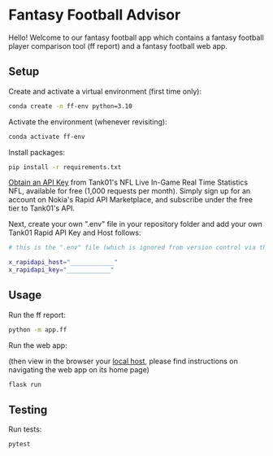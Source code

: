 # Fantasy Football Advisor

Hello! Welcome to our fantasy football app which contains a fantasy football player comparison tool (ff report) and a fantasy football web app.

## Setup

Create and activate a virtual environment (first time only):

```sh
conda create -n ff-env python=3.10
```

Activate the environment (whenever revisiting):

```sh
conda activate ff-env
```

Install packages:
```sh
pip install -r requirements.txt
```

[Obtain an API Key](https://rapidapi.com/tank01/api/tank01-nfl-live-in-game-real-time-statistics-nfl) from Tank01's NFL Live In-Game Real Time Statistics NFL, available for free (1,000 requests per month). Simply sign up for an account on Nokia's Rapid API Marketplace, and subscribe under the free tier to Tank01's API. 

Next, create your own ".env" file in your repository folder and add your own Tank01 Rapid API Key and Host follows:

```sh
# this is the ".env" file (which is ignored from version control via the .gitignore file)

x_rapidapi_host="____________"
x_rapidapi_key="____________"
```

## Usage 

Run the ff report:

```sh
python -m app.ff
```

Run the web app:

(then view in the browser your [local host](http://127.0.0.1:5000/), please find instructions on navigating the web app on its home page)

```sh
flask run
```

## Testing

Run tests:

```sh
pytest
```



